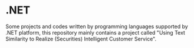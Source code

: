 # .NET
Some projects and codes written by programming languages supported by .NET platform, this repository mainly contains a project called "Using Text Similarity to Realize (Securities) Intelligent Customer Service".
